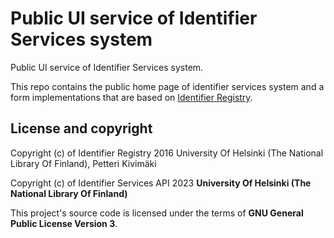 # Public UI service of Identifier Services system

Public UI service of Identifier Services system.

This repo contains the public home page of identifier services system and a form implementations that are based on [Identifier Registry](https://github.com/petkivim/id-registry).


## License and copyright

Copyright (c) of Identifier Registry 2016 University Of Helsinki (The National Library Of Finland), Petteri Kivimäki

Copyright (c) of Identifier Services API 2023 **University Of Helsinki (The National Library Of Finland)**

This project's source code is licensed under the terms of **GNU General Public License Version 3**.
